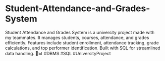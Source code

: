 # Student-Attendance-and-Grades-System
Student Attendance and Grades System is a university project made with my teammates. It manages students, courses, attendance, and grades efficiently. Features include student enrollment, attendance tracking, grade calculations, and top performer identification. Built with SQL for streamlined data handling. 🚀📊 #DBMS #SQL #UniversityProject
